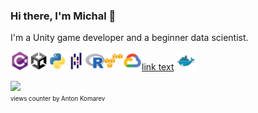 ### Hi there, I'm Michal 👋

I'm a Unity game developer and a beginner data scientist.

<p align="left"> <a href="https://github.com/MichalMSlusarski">link text</a> <img src="https://github.com/devicons/devicon/blob/master/icons/csharp/csharp-original.svg" alt="csharp" width="30" height="30"/
<p align="left"> <img src="https://github.com/devicons/devicon/blob/master/icons/unity/unity-original.svg" alt="unity" width="30" height="30"/
<p align="left"> <img src="https://github.com/devicons/devicon/blob/master/icons/python/python-original.svg" alt="python" width="30" height="30"/
<p align="left"> <img src="https://github.com/devicons/devicon/blob/master/icons/pandas/pandas-original.svg" alt="pandas" width="30" height="30"/
<p align="left"> <img src="https://github.com/devicons/devicon/blob/master/icons/r/r-original.svg" alt="R" width="30" height="30"/
<p align="left"> <img src="https://github.com/devicons/devicon/blob/master/icons/amazonwebservices/amazonwebservices-original.svg" alt="aws" width="30" height="30"/
<p align="left"> <img src="https://github.com/devicons/devicon/blob/master/icons/googlecloud/googlecloud-original.svg" alt="gc" width="30" height="30"/
<p align="left"> <img src="https://github.com/devicons/devicon/blob/master/icons/docker/docker-original.svg" alt="docker" width="30" height="30"/>
 
![](https://komarev.com/ghpvc/?username=MichalMSlusarski&color=yellow) </br>
<sub><sup>views counter by Anton Komarev</sup></sub>
